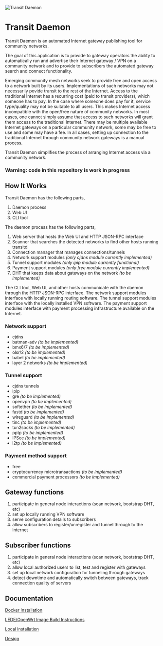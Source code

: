 ![Transit Daemon](https://raw.githubusercontent.com/transitd/transitd/master/src/www/images/logo.transitd.png)

# Transit Daemon
Transit Daemon is an automated Internet gateway publishing tool for community networks.

The goal of this application is to provide to gateway operators the ability to automatically run and advertise their Internet gateway / VPN on a community network and to provide to subscribers the automated gateway search and connect functionality.

Emerging community mesh networks seek to provide free and open access to a network built by its users.  Implementations of such networks may not necessarily povide transit to the rest of the Internet.  Access to the traditional Internet has a recurring cost (paid to transit providers), which someone has to pay.  In the case where someone does pay for it, service type/quality may not be suitable to all users.  This makes Internet access incompatible with the open/free nature of community networks.  In most cases, one cannot simply assume that access to such networks will grant them access to the traditional Internet.  There may be multiple available Internet gateways on a particular community network, some may be free to use and some may have a fee.  In all cases, setting up connection to the traditional Internet through community network gateways is a manual process.

Transit Daemon simplifies the process of arranging Internet access via a community network.

### Warning:  code in this repository is work in progress

## How It Works

Transit Daemon has the following parts,

1. Daemon process
2. Web UI
3. CLI tool

The daemon process has the following parts,

1. Web server that hosts the Web UI and HTTP JSON-RPC interface
2. Scanner that searches the detected networks to find other hosts running transitd
3. Connection manager that manages connections/tunnels
3. Network support modules *(only cjdns module currently implemented)*
4. Tunnel support modules *(only ipip module currently functional)*
5. Payment support modules *(only free module currently implemented)*
6. DHT that keeps data about gateways on the network *(to be implemented)*

The CLI tool, Web UI, and other hosts communicate with the daemon through the HTTP JSON-RPC interface.  The network support modules interface with locally running routing software.  The tunnel support modules interface with the locally installed VPN software.  The payment support modules interface with payment processing infrastructure available on the Internet.

### Network support
* cjdns
* batman-adv *(to be implemented)*
* bmx6/7 *(to be implemented)*
* olsr/2 *(to be implemented)*
* babel *(to be implemented)*
* layer 2 networks *(to be implemented)*

### Tunnel support
* cjdns tunnels
* ipip
* gre *(to be implemented)*
* openvpn *(to be implemented)*
* softether *(to be implemented)*
* fastd *(to be implemented)*
* wireguard *(to be implemented)*
* tinc *(to be implemented)*
* tun2socks *(to be implemented)*
* pptp *(to be implemented)*
* IPSec *(to be implemented)*
* l2tp *(to be implemented)*

### Payment method support
* free
* cryptocurrency microtransactions *(to be implemented)*
* commercial payment processors *(to be implemented)*

## Gateway functions
1. participate in general node interactions (scan network, bootstrap DHT, etc)
2. set up locally running VPN software
3. serve configuration details to subscribers
4. allow subscribers to register/unregister and tunnel through to the Internet

## Subscriber functions
1. participate in general node interactions (scan network, bootstrap DHT, etc)
2. allow local authorized users to list, test and register with gateways
3. set up local network configuration for tunneling through gateways
4. detect downtime and automatically switch between gateways, track connection quality of servers

## Documentation

[Docker Installation](docker/README.md)

[LEDE/OpenWrt Image Build Instructions](lede/README.md)

[Local Installation](INSTALL.md)

[Design](docs/README.md)
